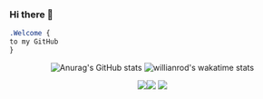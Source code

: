 ### Hi there 👋

```css
.Welcome { 
to my GitHub
}
```
<p align="center">

<img src="https://camo.githubusercontent.com/f6104e73e4e07ee81c3a9223083d604446183f5c9d08cde7fec91b36f21b0fae/68747470733a2f2f6769746875622d726561646d652d73746174732e76657263656c2e6170702f6170693f757365726e616d653d616e7572616768617a726126686964653d6973737565732673686f775f69636f6e733d74727565" alt="Anurag's GitHub stats" data-canonical-src="https://github-readme-stats.vercel.app/api?username=Afi&theme=radical&amp;hide=issues&amp;theme=tokyonight&show_icons=true" style="max-width:100%;">

<img src="https://camo.githubusercontent.com/9911bf1e126899ce0497383504ccf3c710edf6fb5548eaa59bfcff3e91e7a296/68747470733a2f2f6769746875622d726561646d652d73746174732e76657263656c2e6170702f6170692f77616b6174696d653f757365726e616d653d77696c6c69616e726f64266c61796f75743d636f6d70616374" alt="willianrod's wakatime stats" data-canonical-src="https://github-readme-stats.vercel.app/api/wakatime?username=willianrod&amp;layout=compact" style="max-width:100%;">
</p>
<p align="center"><img src="https://i.imgur.com/QBkS6bd.png"><img src="https://i.imgur.com/pirVf4i.png"> <img src="https://i.imgur.com/jjOMCGF.png"></p>
